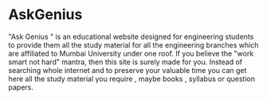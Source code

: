 # AskGenius
"Ask Genius " is an educational website designed for engineering students to provide them all the study material for all the engineering branches which are affiliated to Mumbai University under one roof. If you believe the "work smart not hard" mantra, then this site is surely made for you. Instead of searching whole internet and to preserve your valuable time you can get here all the study material you require , maybe books , syllabus or question papers.
